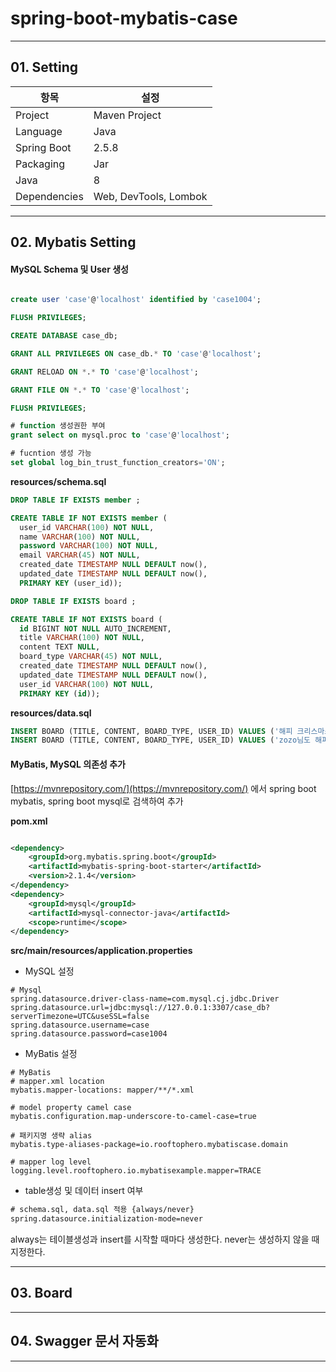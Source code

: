 # spring-boot-mybatis-case

---

## 01. Setting


| 항목 | 설정 |
| --- | --- |
| Project | Maven Project |
| Language | Java |
| Spring Boot | 2.5.8 |
| Packaging | Jar |
| Java | 8 |
| Dependencies | Web, DevTools, Lombok |


---

## 02. Mybatis Setting


#### MySQL Schema 및 User 생성

```sql

create user 'case'@'localhost' identified by 'case1004';

FLUSH PRIVILEGES;

CREATE DATABASE case_db;

GRANT ALL PRIVILEGES ON case_db.* TO 'case'@'localhost';

GRANT RELOAD ON *.* TO 'case'@'localhost';

GRANT FILE ON *.* TO 'case'@'localhost';

FLUSH PRIVILEGES;

# function 생성권한 부여
grant select on mysql.proc to 'case'@'localhost';

# fucntion 생성 가능
set global log_bin_trust_function_creators='ON';
```

**resources/schema.sql**

```sql 
DROP TABLE IF EXISTS member ;

CREATE TABLE IF NOT EXISTS member (
  user_id VARCHAR(100) NOT NULL,
  name VARCHAR(100) NOT NULL,
  password VARCHAR(100) NOT NULL,
  email VARCHAR(45) NOT NULL,
  created_date TIMESTAMP NULL DEFAULT now(),
  updated_date TIMESTAMP NULL DEFAULT now(),
  PRIMARY KEY (user_id));

DROP TABLE IF EXISTS board ;

CREATE TABLE IF NOT EXISTS board (
  id BIGINT NOT NULL AUTO_INCREMENT,
  title VARCHAR(100) NOT NULL,
  content TEXT NULL,
  board_type VARCHAR(45) NOT NULL,
  created_date TIMESTAMP NULL DEFAULT now(),
  updated_date TIMESTAMP NULL DEFAULT now(),
  user_id VARCHAR(100) NOT NULL,
  PRIMARY KEY (id));

```

**resources/data.sql**

```sql
INSERT BOARD (TITLE, CONTENT, BOARD_TYPE, USER_ID) VALUES ('해피 크리스마스','모두 행복한 크리스마스 되세요','자유게시판','zozo');
INSERT BOARD (TITLE, CONTENT, BOARD_TYPE, USER_ID) VALUES ('zozo님도 해피','zozo님도 해피 크리스마스와 뜻깊은 새해 맞으시길','자유게시판', 'yoyo');
```

#### MyBatis, MySQL 의존성 추가

[https://mvnrepository.com/](https://mvnrepository.com/)
에서 spring boot mybatis, spring boot mysql로 검색하여 추가

**pom.xml**

```xml

<dependency>
    <groupId>org.mybatis.spring.boot</groupId>
    <artifactId>mybatis-spring-boot-starter</artifactId>
    <version>2.1.4</version>
</dependency>
<dependency>
    <groupId>mysql</groupId>
    <artifactId>mysql-connector-java</artifactId>
    <scope>runtime</scope>
</dependency>
```

**src/main/resources/application.properties**

- MySQL 설정

```
# Mysql
spring.datasource.driver-class-name=com.mysql.cj.jdbc.Driver
spring.datasource.url=jdbc:mysql://127.0.0.1:3307/case_db?serverTimezone=UTC&useSSL=false
spring.datasource.username=case
spring.datasource.password=case1004

```

- MyBatis 설정

```
# MyBatis
# mapper.xml location
mybatis.mapper-locations: mapper/**/*.xml

# model property camel case
mybatis.configuration.map-underscore-to-camel-case=true

# 패키지명 생략 alias
mybatis.type-aliases-package=io.rooftophero.mybatiscase.domain

# mapper log level
logging.level.rooftophero.io.mybatisexample.mapper=TRACE

```

- table생성 및 데이터 insert 여부

```xml
# schema.sql, data.sql 적용 {always/never}
spring.datasource.initialization-mode=never
```

always는 테이블생성과 insert를 시작할 때마다 생성한다. never는 생성하지 않을 때 지정한다.

---

## 03. Board

---

## 04. Swagger 문서 자동화 

---


